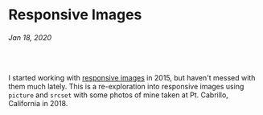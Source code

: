 # Responsive Images
###### Jan 18, 2020

<br/>

I started working with [responsive images](https://developer.mozilla.org/en-US/docs/Learn/HTML/Multimedia_and_embedding/Responsive_images) in 2015, but haven't messed with them much lately. This is a re-exploration into responsive images using `picture` and `srcset` with some photos of mine taken at Pt. Cabrillo, California in 2018.

<picture>
  <img
    sizes="(max-width: 1400px) 100vw, 1400px"
    srcset="
      ./img/DSCF6590_200w.jpg 200w,
      ./img/DSCF6590_481w.jpg 481w,
      ./img/DSCF6590_668w.jpg 668w,
      ./img/DSCF6590_839w.jpg 839w,
      ./img/DSCF6590_971w.jpg 971w,
      ./img/DSCF6590_1083w.jpg 1083w,
      ./img/DSCF6590_1192w.jpg 1192w,
      ./img/DSCF6590_1305w.jpg 1305w,
      ./img/DSCF6590_1397w.jpg 1397w,
      ./img/DSCF6590_1400w.jpg 1400w"
    src="./img/DSCF6590_1400w.jpg"
    alt="">
</picture>

<picture>
  <img
    sizes="(max-width: 1400px) 100vw, 1400px"
    srcset="
      ./img/DSCF6602_200w.jpg 200w,
      ./img/DSCF6602_472w.jpg 472w,
      ./img/DSCF6602_675w.jpg 675w,
      ./img/DSCF6602_817w.jpg 817w,
      ./img/DSCF6602_957w.jpg 957w,
      ./img/DSCF6602_1084w.jpg 1084w,
      ./img/DSCF6602_1194w.jpg 1194w,
      ./img/DSCF6602_1311w.jpg 1311w,
      ./img/DSCF6602_1377w.jpg 1377w,
      ./img/DSCF6602_1400w.jpg 1400w"
    src="./img/DSCF6602_1400w.jpg"
    alt="">
</picture>
